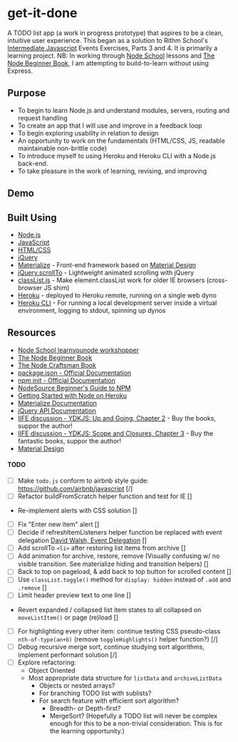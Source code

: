 # get-it-done

A TODO list app (a work in progress prototype) that aspires to be a clean, intuitive user experience. This began as a solution to Rithm School's [Intermediate Javascript](https://www.rithmschool.com/courses/intermediate-javascript) Events Exercises, Parts 3 and 4. It is primarily a learning project. NB: In working through [Node School](https://nodeschool.io/) lessons and [The Node Beginner Book](https://www.nodebeginner.org/), I am attempting to build-to-learn without using Express.

## Purpose

* To begin to learn Node.js and understand modules, servers, routing and request handling
* To create an app that I will use and improve in a feedback loop
* To begin exploring usability in relation to design
* An opportunity to work on the fundamentals (HTML/CSS, JS, readable maintainable non-brittle code)
* To introduce myself to using Heroku and Heroku CLI with a Node.js back-end.
* To take pleasure in the work of learning, revising, and improving


## Demo

## Built Using

* [Node.js](https://nodejs.org/)
* [JavaScript](https://developer.mozilla.org/en-US/docs/Web/JavaScript)
* [HTML/CSS](http://learn.shayhowe.com/html-css/)
* [jQuery](https://jquery.com/)
* [Materialize](http://materializecss.com/) - Front-end framework based on [Material Design](https://material.io/)
* [jQuery.scrollTo](https://github.com/flesler/jquery.scrollTo) - Lightweight animated scrolling with jQuery
* [classList.js](https://github.com/eligrey/classList.js) - Make element.classList work for older IE browsers (cross-browser JS shim)
* [Heroku](https://devcenter.heroku.com/) - deployed to Heroku remote, running on a single web dyno
* [Heroku CLI](https://devcenter.heroku.com/articles/heroku-cli) - For running a local development server inside a virtual environment, logging to stdout, spinning up dynos

## Resources

* [Node School learnyounode workshopper](https://github.com/workshopper/learnyounode)
* [The Node Beginner Book](https://www.nodebeginner.org/)
* [The Node Craftsman Book](https://leanpub.com/nodecraftsman)
* [package.json - Official Documentation](https://docs.npmjs.com/getting-started/using-a-package.json)
* [npm init - Official Documentation](https://docs.npmjs.com/cli/init)
* [NodeSource Beginner's Guide to NPM](http://nodesource.com/blog/an-absolute-beginners-guide-to-using-npm/)
* [Getting Started with Node on Heroku](https://devcenter.heroku.com/articles/getting-started-with-nodejs#introduction)
* [Materialize Documentation](http://materializecss.com/getting-started.html)
* [jQuery API Documentation](https://api.jquery.com/)
* [IIFE discussion - YDKJS: Up and Going, Chapter 2](https://github.com/getify/You-Dont-Know-JS/blob/master/up%20%26%20going/ch2.md) - Buy the books, suppor the author!
* [IIFE discussion - YDKJS: Scope and Closures, Chapter 3](https://github.com/getify/You-Dont-Know-JS/blob/master/scope%20%26%20closures/ch3.md) - Buy the fantastic books, suppor the author!
* [Material Design](https://material.io/)


#### TODO

  - [ ] Make `todo.js` conform to airbnb style guide: https://github.com/airbnb/javascript [/]
  - [ ] Refactor buildFromScratch helper function and test for IE []
  * Re-implement alerts with CSS solution []
  - [ ] Fix "Enter new item" alert []
  - [ ] Decide if refreshItemListeners helper function be replaced with event delegation [David Walsh, Event Delegation](https://davidwalsh.name/event-delegate) []
  - [ ] Add scrollTo `<li>` after restoring list items from archive []
  - [ ] Add animation for archive, restore, remove (Visually confusing w/ no visible transition. See materialize hiding and transition helpers) []
  - [ ] Back to top on pageload, & add back to top button for scrolled content []
  - [ ] Use `classList.toggle()` method for `display: hidden` instead of `.add` and `.remove` []
  - [ ] Limit header preview text to one line []
  * Revert expanded / collapsed list item states to all collapsed on `moveListItem()` or page (re)load []
  - [ ] For highlighting every other item: continue testing CSS pseudo-class `nth-of-type(an+b)` (remove `toggleHighlights()` helper function?) [/]
  - [ ] Debug recursive merge sort, continue studying sort algorithms, implement performant solution [/]
  - [ ] Explore refactoring:
    * Object Oriented
    * Most appropriate data structure for `listData` and `archiveListData`
        * Objects or nested arrays?
        * For branching TODO list with sublists? 
        * For search feature with efficient sort algorithm?
            * Breadth- or Depth-first?
            * MergeSort?
            (Hopefully a TODO list will never be complex enough for this to be a non-trivial consideration. This is for the learning opportunity.)